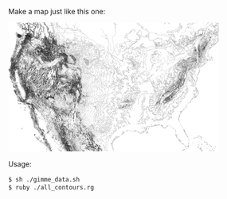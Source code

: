 Make a map just like this one:

![contours](https://github.com/thejefflarson/simpler-tiles-contours/raw/master/out.png)

Usage:

    $ sh ./gimme_data.sh
    $ ruby ./all_contours.rg
